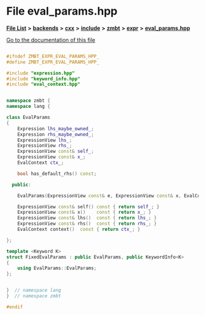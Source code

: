 

# File eval\_params.hpp

[**File List**](files.md) **>** [**backends**](dir_e0e3bad64fbfd08934d555b945409197.md) **>** [**cxx**](dir_2a0640ff8f8d193383b3226ce9e70e40.md) **>** [**include**](dir_33cabc3ab2bb40d6ea24a24cae2f30b8.md) **>** [**zmbt**](dir_2115e3e51895e4107b806d6d2319263e.md) **>** [**expr**](dir_5ca6873c4d246ae1a35f5fe5ff3edd5d.md) **>** [**eval\_params.hpp**](eval__params_8hpp.md)

[Go to the documentation of this file](eval__params_8hpp.md)


```C++

#ifndef ZMBT_EXPR_EVAL_PARAMS_HPP_
#define ZMBT_EXPR_EVAL_PARAMS_HPP_

#include "expression.hpp"
#include "keyword_info.hpp"
#include "eval_context.hpp"


namespace zmbt {
namespace lang {

class EvalParams
{
    Expression lhs_maybe_owned_;
    Expression rhs_maybe_owned_;
    ExpressionView lhs_;
    ExpressionView rhs_;
    ExpressionView const& self_;
    ExpressionView const& x_;
    EvalContext ctx_;

    bool has_default_rhs() const;

  public:

    EvalParams(ExpressionView const& e, ExpressionView const& x, EvalContext ctx);

    ExpressionView const& self() const { return self_; }
    ExpressionView const& x()    const { return x_; }
    ExpressionView const& lhs()  const { return lhs_; }
    ExpressionView const& rhs()  const { return rhs_; }
    EvalContext context()  const { return ctx_; }

};

template <Keyword K>
struct FixedEvalParams : public EvalParams, public KeywordInfo<K>
{
    using EvalParams::EvalParams;
};


}  // namespace lang
}  // namespace zmbt

#endif
```


